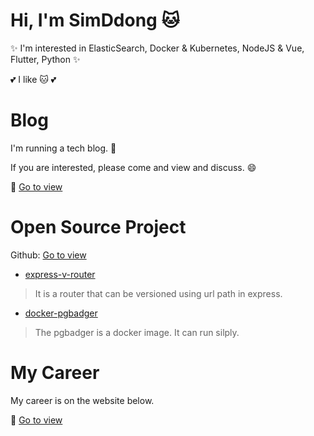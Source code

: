# Hi, I'm SimDdong :cat:

✨ I'm interested in ElasticSearch, Docker & Kubernetes, NodeJS & Vue, Flutter, Python ✨ 

:two_hearts: I like :cat: :two_hearts:

# Blog

I'm running a tech blog. :hatched_chick:

If you are interested, please come and view and discuss. :smile:

:rocket: [Go to view](https://sdg9670.github.io)

# Open Source Project

Github: [Go to view](https://github.com/sdg9670)

- [express-v-router](https://github.com/sdg9670/express-v-router)
> It is a router that can be versioned using url path in express.

- [docker-pgbadger](https://github.com/sdg9670/docker-pgbadger)
> The pgbadger is a docker image. It can run silply.

# My Career

My career is on the website below.

:rocket: [Go to view](https://www.rocketpunch.com/@sdg9670f15008f9)
